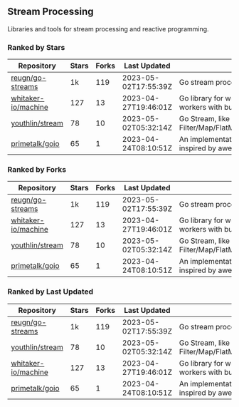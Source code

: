## Stream Processing

Libraries and tools for stream processing and reactive programming.

### Ranked by Stars

| Repository | Stars | Forks | Last Updated | Description | 
|------------|-------|-------|--------------|-------------|
| [reugn/go-streams](https://github.com/reugn/go-streams) | 1k | 119 | 2023-05-02T17:55:39Z |  Go stream processing library. |
| [whitaker-io/machine](https://github.com/whitaker-io/machine) | 127 | 13 | 2023-04-27T19:46:01Z |  Go library for writing and generating stream workers with built in metrics and traceability. |
| [youthlin/stream](https://github.com/youthlin/stream) | 78 | 10 | 2023-05-02T05:32:14Z |  Go Stream, like Java 8 Stream: Filter/Map/FlatMap/Peek/Sorted/ForEach/Reduce... |
| [primetalk/goio](https://github.com/primetalk/goio) | 65 | 1 | 2023-04-24T08:10:51Z |  An implementation of IO, Stream, Fiber for Golang, inspired by awesome Scala libraries cats and fs2. |

### Ranked by Forks

| Repository | Stars | Forks | Last Updated | Description | 
|------------|-------|-------|--------------|-------------|
| [reugn/go-streams](https://github.com/reugn/go-streams) | 1k | 119 | 2023-05-02T17:55:39Z |  Go stream processing library. |
| [whitaker-io/machine](https://github.com/whitaker-io/machine) | 127 | 13 | 2023-04-27T19:46:01Z |  Go library for writing and generating stream workers with built in metrics and traceability. |
| [youthlin/stream](https://github.com/youthlin/stream) | 78 | 10 | 2023-05-02T05:32:14Z |  Go Stream, like Java 8 Stream: Filter/Map/FlatMap/Peek/Sorted/ForEach/Reduce... |
| [primetalk/goio](https://github.com/primetalk/goio) | 65 | 1 | 2023-04-24T08:10:51Z |  An implementation of IO, Stream, Fiber for Golang, inspired by awesome Scala libraries cats and fs2. |

### Ranked by Last Updated

| Repository | Stars | Forks | Last Updated | Description | 
|------------|-------|-------|--------------|-------------|
| [reugn/go-streams](https://github.com/reugn/go-streams) | 1k | 119 | 2023-05-02T17:55:39Z |  Go stream processing library. |
| [youthlin/stream](https://github.com/youthlin/stream) | 78 | 10 | 2023-05-02T05:32:14Z |  Go Stream, like Java 8 Stream: Filter/Map/FlatMap/Peek/Sorted/ForEach/Reduce... |
| [whitaker-io/machine](https://github.com/whitaker-io/machine) | 127 | 13 | 2023-04-27T19:46:01Z |  Go library for writing and generating stream workers with built in metrics and traceability. |
| [primetalk/goio](https://github.com/primetalk/goio) | 65 | 1 | 2023-04-24T08:10:51Z |  An implementation of IO, Stream, Fiber for Golang, inspired by awesome Scala libraries cats and fs2. |

